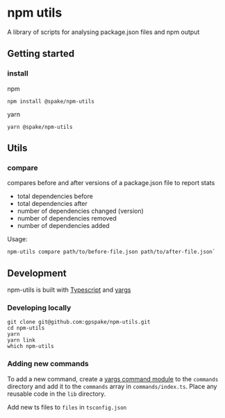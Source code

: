 # npm utils

A library of scripts for analysing package.json files and npm output

## Getting started
### install
npm
```
npm install @spake/npm-utils
```

yarn
```
yarn @spake/npm-utils
```

## Utils

### compare

compares before and after versions of a package.json file to report stats

- total dependencies before
- total dependencies after
- number of dependencies changed (version)
- number of dependencies removed
- number of dependencies added

Usage:
```
npm-utils compare path/to/before-file.json path/to/after-file.json`
```

## Development

npm-utils is built with [Typescript](https://www.typescriptlang.org/) and [yargs](http://yargs.js.org/)

### Developing locally
```
git clone git@github.com:gpspake/npm-utils.git
cd npm-utils
yarn
yarn link
which npm-utils
```

### Adding new commands
To add a new command, create a [yargs command module](https://github.com/yargs/yargs/blob/main/docs/advanced.md#providing-a-command-module) to the `commands` directory and add it to the `commands` array in `commands/index.ts`.
Place any reusable code in the `lib` directory.

Add new ts files to `files` in `tsconfig.json`
